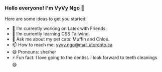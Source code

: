 ### Hello everyone! I'm VyVy Ngo 👋  

Here are some ideas to get you started:  

- 🔭 I’m currently working on Latex with Friends.  
- 🌱 I’m currently learning CSS Tailwind.  
- 💬 Ask me about my pet cats: Muffin and Chloé.  
- 📫 How to reach me: vyvy.ngo@mail.utoronto.ca  
- 😄 Pronouns: she/her  
- ⚡ Fun fact: I love going to the dentist. I look forward to teeth cleanings 😄  
